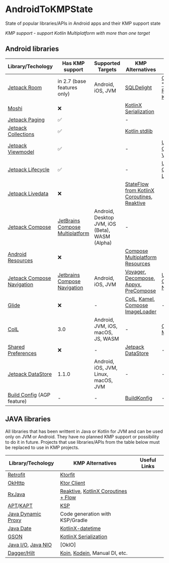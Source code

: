# AndroidToKMPState
State of popular libraries/APIs in Android apps and their KMP support state

_KMP support - support Kotlin Multiplatform with more than one target_

## Android libraries

| Library/Techology | Has KMP support | Supported Targets | KMP Alternatives | Useful Links |
| ----------------- | --------------- | ----------------- | ---------------- | ------------ |
| [Jetpack Room](https://developer.android.com/jetpack/androidx/releases/room) | in 2.7 (base features only) | Android, iOS, JVM | [SQLDelight](https://github.com/cashapp/sqldelight) | [Guide "Migrate Room to KMP"](https://developer.android.com/training/data-storage/room/room-kmp-migration) |
| [Moshi](https://github.com/square/moshi) | ❌ | | [KotlinX Serialization](https://github.com/Kotlin/kotlinx.serialization) | |
| [Jetpack Paging](https://developer.android.com/jetpack/androidx/releases/paging) | ✅ | | - | |
| [Jetpack Collections](https://developer.android.com/jetpack/androidx/releases/collection) | ✅ | | [Kotlin stdlib](https://kotlinlang.org/api/latest/jvm/stdlib/) | |
| [Jetpack Viewmodel](https://developer.android.com/jetpack/androidx/releases/lifecycle) | ✅ | | - | [Using Common ViewModel](https://www.jetbrains.com/help/kotlin-multiplatform-dev/compose-viewmodel.html#using-viewmodel-in-common-code) |
| [Jetpack Lifecycle](https://developer.android.com/jetpack/androidx/releases/lifecycle) | ✅ | | - | [Using Common Lifecycle](https://www.jetbrains.com/help/kotlin-multiplatform-dev/compose-lifecycle.html) |
| [Jetpack Livedata](https://developer.android.com/jetpack/androidx/releases/lifecycle) | ❌ | | [StateFlow from KotlinX Coroutines](https://github.com/Kotlin/kotlinx.coroutines), [Reaktive](https://github.com/badoo/Reaktive) | |
| [Jetpack Compose](https://developer.android.com/develop/ui/compose) | [JetBrains Compose Multiplatform](https://github.com/JetBrains/compose-multiplatform) | Android, Desktop JVM, iOS (Beta), WASM (Alpha) | - | |
| [Android Resources](https://developer.android.com/guide/topics/resources/providing-resources) | ❌ | | [Compose Multiplatform Resources](https://www.jetbrains.com/help/kotlin-multiplatform-dev/compose-images-resources.html) | |
| [Jetpack Compose Navigation](https://developer.android.com/develop/ui/compose/navigation) | [Jetbrains Compose Navigation](https://www.jetbrains.com/help/kotlin-multiplatform-dev/compose-navigation-routing.html#setup) | Android, iOS, JVM | [Voyager](https://voyager.adriel.cafe/), [Decompose](https://arkivanov.github.io/Decompose/), [Appyx](https://bumble-tech.github.io/appyx/), [PreCompose](https://tlaster.github.io/PreCompose/) | [Using Common Navigation](https://www.jetbrains.com/help/kotlin-multiplatform-dev/compose-navigation-routing.html) |
| [Glide](https://github.com/bumptech/glide) | ❌ | - | [CoIL](https://github.com/coil-kt/coil), [Kamel](https://github.com/Kamel-Media/Kamel), [Compose ImageLoader](https://github.com/qdsfdhvh/compose-imageloader) | - |
| [CoIL](https://github.com/coil-kt/coil) | 3.0 | Android, JVM, iOS, macOS, JS, WASM | - | [Coil KMP Migration](https://coil-kt.github.io/coil/upgrading_to_coil3/#multiplatform) |
| [Shared Preferences](https://developer.android.com/training/data-storage/shared-preferences) | ❌ | - | [Jetpack DataStore](https://developer.android.com/jetpack/androidx/releases/datastore) | - |
| [Jetpack DataStore](https://developer.android.com/jetpack/androidx/releases/datastore) | 1.1.0 | Android, iOS, JVM, Linux, macOS, JVM| - | - |
| [Build Config](https://developer.android.com/build/gradle-tips#share-custom-fields-and-resource-values-with-your-app-code) (AGP feature) | - | - | [BuildKonfig](https://github.com/yshrsmz/BuildKonfig) | - |

## JAVA libraries

All libraries that has been writtent in Java or Kotlin for JVM and can be used only on JVM or Android. They have no planned KMP support or possibility to do it in future.
Projects that use libraries/APIs from the table below must be replaced to use in KMP projects.

| Library/Techology | KMP Alternatives | Useful Links |
| ----------------- | ---------------- | ------------ |
| [Retrofit](https://github.com/square/retrofit) | [Ktorfit](https://github.com/Foso/Ktorfit) | |
| [OkHttp](https://github.com/square/okhttp) | [Ktor Client](https://ktor.io/docs/welcome.html) | |
| [RxJava](https://github.com/ReactiveX/RxJava) | [Reaktive](https://github.com/badoo/Reaktive), [KotlinX Coroutines + Flow](https://github.com/Kotlin/kotlinx.coroutines) | |
| [APT](https://docs.oracle.com/javase%2F8%2Fdocs%2Fapi%2F%2F/javax/annotation/processing/Processor.html)/[KAPT](https://kotlinlang.org/docs/kapt.html) | [KSP](https://github.com/google/ksp) | |
| [Java Dynamic Proxy](https://docs.oracle.com/javase/8/docs/technotes/guides/reflection/proxy.html) | Code generation with KSP/Gradle | |
| [Java Date](https://developer.android.com/reference/java/util/Date) | [KotlinX-datetime](https://github.com/Kotlin/kotlinx-datetime) | |
| [GSON](https://github.com/google/gson) | [KotlinX Serialization](https://github.com/Kotlin/kotlinx.serialization) | |
| [Java I/O](https://docs.oracle.com/javase/8/docs/api/java/io/package-summary.html), [Java NIO](https://docs.oracle.com/javase/8/docs/api/java/nio/package-summary.html) | [OkIO]
| [Dagger/Hilt](https://dagger.dev/) | [Koin](https://github.com/InsertKoinIO/koin), [Kodein](https://github.com/kosi-libs/Kodein), Manual DI, etc. | |
